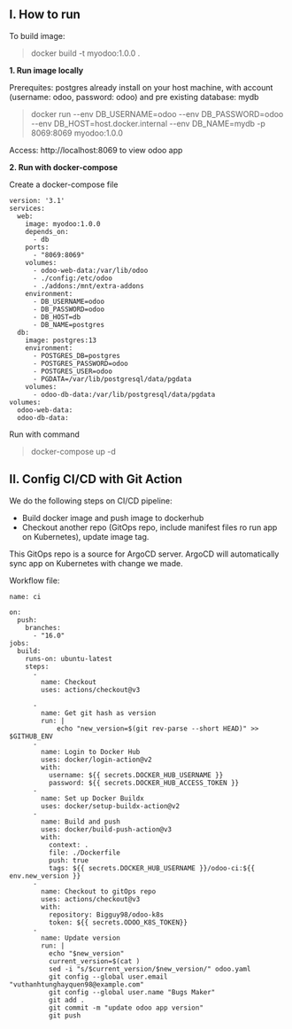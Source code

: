 
## I. How to run

To build image:

> docker build -t myodoo:1.0.0 .

**1. Run image locally**

Prerequites: postgres already install on your host machine, with account (username: odoo, password: odoo) and pre existing database: mydb

> docker run --env DB_USERNAME=odoo  --env DB_PASSWORD=odoo --env DB_HOST=host.docker.internal --env DB_NAME=mydb -p 8069:8069 myodoo:1.0.0

Access: http://localhost:8069 to view odoo app

**2. Run with docker-compose**

Create a docker-compose file

```
version: '3.1'
services:
  web:
    image: myodoo:1.0.0
    depends_on:
      - db
    ports:
      - "8069:8069"
    volumes:
      - odoo-web-data:/var/lib/odoo
      - ./config:/etc/odoo
      - ./addons:/mnt/extra-addons
    environment:
      - DB_USERNAME=odoo
      - DB_PASSWORD=odoo
      - DB_HOST=db
      - DB_NAME=postgres
  db:
    image: postgres:13
    environment:
      - POSTGRES_DB=postgres
      - POSTGRES_PASSWORD=odoo
      - POSTGRES_USER=odoo
      - PGDATA=/var/lib/postgresql/data/pgdata
    volumes:
      - odoo-db-data:/var/lib/postgresql/data/pgdata
volumes:
  odoo-web-data:
  odoo-db-data:
```

Run with command

> docker-compose up -d

## II. Config CI/CD with Git Action

We do the following steps on CI/CD pipeline:

- Build docker image and push image to dockerhub
- Checkout another repo (GitOps repo, include manifest files ro run app on Kubernetes), update image tag.

This GitOps repo is a source for ArgoCD server. ArgoCD will automatically sync app on Kubernetes with change we made.

Workflow file:
```
name: ci

on:
  push:
    branches:
      - "16.0"
jobs:
  build:
    runs-on: ubuntu-latest
    steps:
      -
        name: Checkout
        uses: actions/checkout@v3
        
      -
        name: Get git hash as version
        run: |
            echo "new_version=$(git rev-parse --short HEAD)" >> $GITHUB_ENV
      -
        name: Login to Docker Hub
        uses: docker/login-action@v2
        with:
          username: ${{ secrets.DOCKER_HUB_USERNAME }}
          password: ${{ secrets.DOCKER_HUB_ACCESS_TOKEN }}
      -
        name: Set up Docker Buildx
        uses: docker/setup-buildx-action@v2
      -
        name: Build and push
        uses: docker/build-push-action@v3
        with:
          context: .
          file: ./Dockerfile
          push: true
          tags: ${{ secrets.DOCKER_HUB_USERNAME }}/odoo-ci:${{ env.new_version }}
      - 
        name: Checkout to gitOps repo
        uses: actions/checkout@v3
        with:
          repository: Bigguy98/odoo-k8s
          token: ${{ secrets.ODOO_K8S_TOKEN}}
      - 
        name: Update version
        run: |
          echo "$new_version"
          current_version=$(cat )
          sed -i "s/$current_version/$new_version/" odoo.yaml
          git config --global user.email "vuthanhtunghayquen98@example.com"
          git config --global user.name "Bugs Maker"
          git add .
          git commit -m "update odoo app version"
          git push
```




